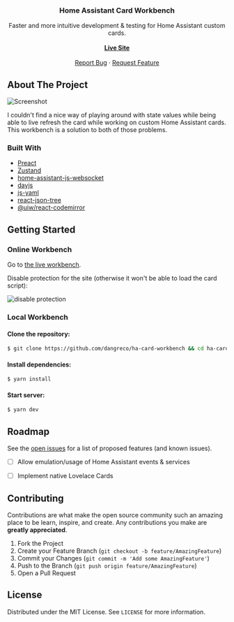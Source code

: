 <h3 align="center">Home Assistant Card Workbench</h3>

  <p align="center">
    Faster and more intuitive development & testing for Home Assistant custom cards.
    <br />
    <br />
    <a href="https://workbench.dangre.co"><strong><u>Live Site</u></strong></a>
    <br/>
    <br/>
    <a href="https://github.com/dangreco/ha-card-workbench/issues">Report Bug</a>
    ·
    <a href="https://github.com/dangreco/ha-card-workbench/issues">Request Feature</a>
  </p>
</p>




<!-- ABOUT THE PROJECT -->
## About The Project

![Screenshot](https://raw.githubusercontent.com/dangreco/ha-card-workbench/master/screenshots/workbench.png)

I couldn't find a nice way of playing around with state values while being able to live refresh the card
while working on custom Home Assistant cards. This workbench is a solution to both of those problems.
### Built With

* [Preact](https://preactjs.com/)
* [Zustand](https://preactjs.com/)
* [home-assistant-js-websocket](https://github.com/home-assistant/home-assistant-js-websocket)
* [dayjs](https://day.js.org/)
* [js-yaml](https://github.com/nodeca/js-yaml)
* [react-json-tree](https://www.npmjs.com/package/react-json-tree)
* [@uiw/react-codemirror](https://uiwjs.github.io/react-codemirror/)


<!-- GETTING STARTED -->
## Getting Started

### Online Workbench

Go to [the live workbench](https://workbench.dangre.co).

Disable protection for the site (otherwise it won't be able 
to load the card script):

![disable protection](https://raw.githubusercontent.com/dangreco/ha-card-workbench/master/screenshots/fixblock.png)


### Local Workbench

#### Clone the repository:

```zsh
$ git clone https://github.com/dangreco/ha-card-workbench && cd ha-card-workbench
```

#### Install dependencies:
```zsh
$ yarn install
```

#### Start server:
```zsh
$ yarn dev
```


<!-- ROADMAP -->
## Roadmap

See the [open issues](https://github.com/dangreco/ha-card-workbench/issues) for a list of proposed features (and known issues).


- [ ] Allow emulation/usage of Home Assistant events & services
- [ ] Implement native Lovelace Cards


<!-- CONTRIBUTING -->
## Contributing

Contributions are what make the open source community such an amazing place to be learn, inspire, and create. Any contributions you make are **greatly appreciated**.

1. Fork the Project
2. Create your Feature Branch (`git checkout -b feature/AmazingFeature`)
3. Commit your Changes (`git commit -m 'Add some AmazingFeature'`)
4. Push to the Branch (`git push origin feature/AmazingFeature`)
5. Open a Pull Request



<!-- LICENSE -->
## License

Distributed under the MIT License. See `LICENSE` for more information.


